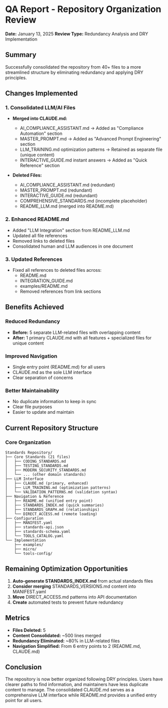 # QA Report - Repository Organization Review

**Date:** January 13, 2025
**Review Type:** Redundancy Analysis and DRY Implementation

## Summary

Successfully consolidated the repository from 40+ files to a more streamlined structure by eliminating redundancy and applying DRY principles.

## Changes Implemented

### 1. **Consolidated LLM/AI Files**
- **Merged into CLAUDE.md:**
  - AI_COMPLIANCE_ASSISTANT.md → Added as "Compliance Automation" section
  - MASTER_PROMPT.md → Added as "Advanced Prompt Engineering" section
  - LLM_TRAINING.md optimization patterns → Retained as separate file (unique content)
  - INTERACTIVE_GUIDE.md instant answers → Added as "Quick Reference" section

- **Deleted Files:**
  - AI_COMPLIANCE_ASSISTANT.md (redundant)
  - MASTER_PROMPT.md (redundant)
  - INTERACTIVE_GUIDE.md (redundant)
  - COMPREHENSIVE_STANDARDS.md (incomplete placeholder)
  - README_LLM.md (merged into README.md)

### 2. **Enhanced README.md**
- Added "LLM Integration" section from README_LLM.md
- Updated all file references
- Removed links to deleted files
- Consolidated human and LLM audiences in one document

### 3. **Updated References**
- Fixed all references to deleted files across:
  - README.md
  - INTEGRATION_GUIDE.md
  - examples/README.md
  - Removed references from link sections

## Benefits Achieved

### Reduced Redundancy
- **Before:** 5 separate LLM-related files with overlapping content
- **After:** 1 primary CLAUDE.md with all features + specialized files for unique content

### Improved Navigation
- Single entry point (README.md) for all users
- CLAUDE.md as the sole LLM interface
- Clear separation of concerns

### Better Maintainability
- No duplicate information to keep in sync
- Clear file purposes
- Easier to update and maintain

## Current Repository Structure

### Core Organization
```
Standards Repository/
├── Core Standards (21 files)
│   ├── CODING_STANDARDS.md
│   ├── TESTING_STANDARDS.md
│   ├── MODERN_SECURITY_STANDARDS.md
│   └── ... (other domain standards)
├── LLM Interface
│   ├── CLAUDE.md (primary, enhanced)
│   ├── LLM_TRAINING.md (optimization patterns)
│   └── VALIDATION_PATTERNS.md (validation syntax)
├── Navigation & Reference
│   ├── README.md (unified entry point)
│   ├── STANDARDS_INDEX.md (quick summaries)
│   ├── STANDARDS_GRAPH.md (relationships)
│   └── DIRECT_ACCESS.md (remote loading)
├── Configuration
│   ├── MANIFEST.yaml
│   ├── standards-api.json
│   ├── standards-schema.yaml
│   └── TOOLS_CATALOG.yaml
└── Implementation
    ├── examples/
    ├── micro/
    └── tools-config/
```

## Remaining Optimization Opportunities

1. **Auto-generate STANDARDS_INDEX.md** from actual standards files
2. **Consider merging** STANDARDS_VERSIONS.md content into MANIFEST.yaml
3. **Move** DIRECT_ACCESS.md patterns into API documentation
4. **Create** automated tests to prevent future redundancy

## Metrics

- **Files Deleted:** 5
- **Content Consolidated:** ~500 lines merged
- **Redundancy Eliminated:** ~80% in LLM-related files
- **Navigation Simplified:** From 6 entry points to 2 (README.md, CLAUDE.md)

## Conclusion

The repository is now better organized following DRY principles. Users have clearer paths to find information, and maintainers have less duplicate content to manage. The consolidated CLAUDE.md serves as a comprehensive LLM interface while README.md provides a unified entry point for all users.